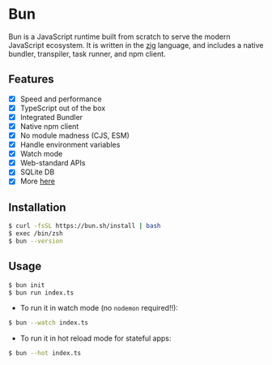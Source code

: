# Bun
Bun is a JavaScript runtime built from scratch to serve the modern JavaScript ecosystem. It is written in the [zig](https://ziglang.org/) language, 
and includes a native bundler, transpiler, task runner, and npm client.


## Features
- [x] Speed and performance
- [x] TypeScript out of the box
- [x] Integrated Bundler
- [x] Native npm client
- [x] No module madness (CJS, ESM)
- [x] Handle environment variables
- [x] Watch mode
- [x] Web-standard APIs
- [x] SQLite DB
- [x] More [here](https://bun.sh)

## Installation
```bash
$ curl -fsSL https://bun.sh/install | bash 
$ exec /bin/zsh 
$ bun --version
```

## Usage
```bash
$ bun init
$ bun run index.ts
```
- To run it in watch mode (no `nodemon` required!!):
```bash
$ bun --watch index.ts
```
- To run it in hot reload mode for stateful apps:
```bash
$ bun --hot index.ts
```